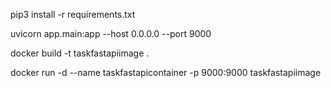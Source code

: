 pip3 install -r requirements.txt

uvicorn app.main:app --host 0.0.0.0 --port 9000

docker build -t taskfastapiimage . 

docker run -d --name taskfastapicontainer -p 9000:9000 taskfastapiimage
